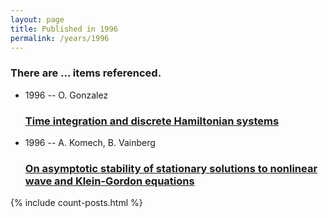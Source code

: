 ```yaml
---
layout: page
title: Published in 1996
permalink: /years/1996
---
```


<h3 id="number-posts">There are ... items referenced.</h3>
<ul class="post-list">
<li><span class='post-meta'>1996 -- O. Gonzalez</span><h3><a class='post-link' href="{{ site.baseurl }}/time-integration-and-discrete-hamiltonian-systems">Time integration and discrete Hamiltonian systems</a></h3></li>
<li><span class='post-meta'>1996 -- A. Komech, B. Vainberg</span><h3><a class='post-link' href="{{ site.baseurl }}/on-asymptotic-stability-of-stationary-solutions-to-nonlinear-wave-and-klein-gordon-equations">On asymptotic stability of stationary solutions to nonlinear wave and Klein-Gordon equations</a></h3></li>

</ul>
{% include count-posts.html %}
